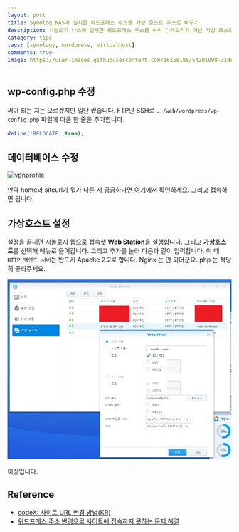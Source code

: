 ```yaml
---
layout: post
title: Synolog NAS에 설치한 워드프레스 주소를 가상 호스트 주소로 바꾸기
description: 시놀로지 나스에 설치한 워드프레스 주소를 하위 디렉토리가 아닌 가상 호스트 주소로 바꿔본다.
category: tips
tags: [synology, wordpress, virtualhost]
comments: true
image: https://user-images.githubusercontent.com/16158188/54201098-31def780-4510-11e9-965b-67b8f5dead86.jpg
---
```


## wp-config.php 수정

써야 되는 지는 모르겠지만 일단 썼습니다.
FTP난 SSH로 `../web/wordpress/wp-config.php` 파일에 다음 한 줄을 추가합니다.

``` php
define('RELOCATE',true);
```

## 데이터베이스 수정

![vpnprofile](/postres/181223/press.scrawl.org0.jpg)

만약 home과 siteurl가 뭐가 다른 지 궁금하다면 [여기](https://www.thewordcracker.com/basic/how-to-solve-problems-after-changing-the-site-url-in-wordpress/)에서 확인하세요.
그리고 접속하면 됩니다.

## 가상호스트 설정

설정을 끝내면 시놀로지 웹으로 접속햇 **Web Station**을 실행합니다. 그리고 **가상호스트**를 선택해 메뉴로 들어갑니다. 그리고 추가를 눌러 다음과 같이 입력합니다.
이 때 `HTTP 백엔드 서버`는 반드시 Apache 2.2로 합니다. Nginx 는 안 되더군요. php 는 적당히 골라주세요.

![vpnlogin](/postres/190312/press.scrawl.org1.jpg)

이상입니다.

## Reference

- [codeX: 사이트 URL 변경 방법(KR)](https://codex.wordpress.org/ko:%EC%82%AC%EC%9D%B4%ED%8A%B8_URL_%EB%B3%80%EA%B2%BD_%EB%B0%A9%EB%B2%95)
- [워드프레스 주소 변경으로 사이트에 접속하지 못하는 문제 해결](https://www.thewordcracker.com/basic/how-to-solve-problems-after-changing-the-site-url-in-wordpress/)